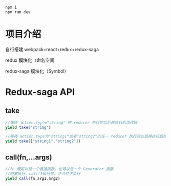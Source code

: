 ```bash
npm i
npm run dev

```

# 项目介绍
自行搭建 webpack+react+redux+redux-saga

redux 模块化（命名空间

redux-saga 模块化（Symbol）

# Redux-saga API

## take

```js
//等待 action.type="string" 的 reducer 执行完以后再执行后续代码
yield take("string")

//等待 action.type为"string1"或者"string2"的任一 reducer 执行完以后再执行后续代码
yield take(["string1","string2"])

```

## call(fn,...args)

```js
//fn 既可以是一个普通函数，也可以是一个 Generator 函数
//阻塞执行，call()执行完，才会往下执行
yield call(fn,arg1,arg2)

```